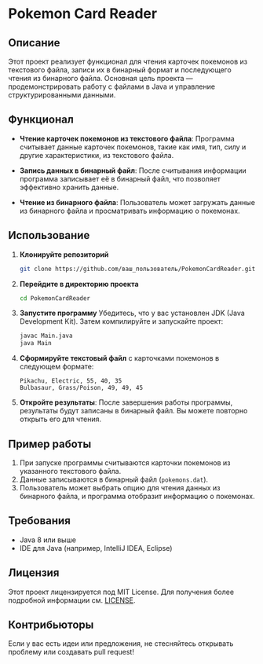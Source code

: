 # Pokemon Card Reader

## Описание

Этот проект реализует функционал для чтения карточек покемонов из текстового файла, записи их в бинарный формат и последующего чтения из бинарного файла. Основная цель проекта — продемонстрировать работу с файлами в Java и управление структурированными данными.

## Функционал

- **Чтение карточек покемонов из текстового файла**: Программа считывает данные карточек покемонов, такие как имя, тип, силу и другие характеристики, из текстового файла.
  
- **Запись данных в бинарный файл**: После считывания информации программа записывает её в бинарный файл, что позволяет эффективно хранить данные.

- **Чтение из бинарного файла**: Пользователь может загружать данные из бинарного файла и просматривать информацию о покемонах.

## Использование

1. **Клонируйте репозиторий**
   ```bash
   git clone https://github.com/ваш_пользователь/PokemonCardReader.git
   ```

2. **Перейдите в директорию проекта**
   ```bash
   cd PokemonCardReader
   ```

3. **Запустите программу**
   Убедитесь, что у вас установлен JDK (Java Development Kit). Затем компилируйте и запускайте проект:
   ```bash
   javac Main.java
   java Main
   ```

4. **Сформируйте текстовый файл** с карточками покемонов в следующем формате:
   ```
   Pikachu, Electric, 55, 40, 35
   Bulbasaur, Grass/Poison, 49, 49, 45
   ```

5. **Откройте результаты**:
   После завершения работы программы, результаты будут записаны в бинарный файл. Вы можете повторно открыть его для чтения.

## Пример работы

1. При запуске программы считываются карточки покемонов из указанного текстового файла.
2. Данные записываются в бинарный файл (`pokemons.dat`).
3. Пользователь может выбрать опцию для чтения данных из бинарного файла, и программа отобразит информацию о покемонах.

## Требования

- Java 8 или выше
- IDE для Java (например, IntelliJ IDEA, Eclipse)

## Лицензия

Этот проект лицензируется под MIT License. Для получения более подробной информации см. [LICENSE](LICENSE).

## Контрибьюторы

Если у вас есть идеи или предложения, не стесняйтесь открывать проблему или создавать pull request!

